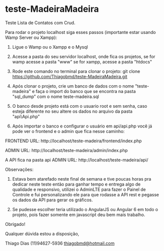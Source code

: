 # teste-MadeiraMadeira

Teste Lista de Contatos com Crud.

Para rodar o projeto localhost siga esses passos (importante estar usando Wamp Server ou Xampp):

1. Ligue o Wamp ou o Xampp e o Mysql

2. Acesse a pasta do seu servidor localhost, onde fica os projetos, se for wamp acesse a pasta "www" se for xampp, acesse a pasta "htdocs"

3. Rode este comando no terminal para clonar o projeto: git clone https://github.com/Thiagobmd/teste-MadeiraMadeira.git

4. Após clonar o projeto, crie um banco de dados com o nome "teste-madeira" e faça o import do banco que se encontra na pasta "sql_dump" com o nome teste-madeira.sql

5. O banco desde projeto está com o usuario root e sem senha, caso esteja diferente no seu altere os dados no arquivo da pasta "api\Api.php"

6. Após importar o banco e configurar o usuário em api/api.php você já pode ver o frontend e o admin que fica nesse caminho:

FRONTEND URL:
http://localhost/teste-madeira/frontend/index.php

ADMIN URL:
http://localhost/teste-madeira/admin/index.php

A API fica na pasta api
ADMIN URL:
http://localhost/teste-madeira/api/

Observações:

1. Estava bem atarefado neste final de semana e tive poucas horas pra dedicar neste teste então para ganhar tempo e entrega algo de qualidade e responsivo, utilizei o AdminLTE para fazer o Painel de Controle e fui personalizando ele para que rodasse a API rest e pegasse os dados da API para gerar os gráficos.

2. Se pudesse escolher teria utilizado o AngularJS ou Angular 6 em todo o projeto, pois fazer somente em javascript deu bem mais trabalho.


Obrigado!

Qualquer dúvida estou a disposição,

Thiago Dias
(11)94627-5936
thiagobmd@hotmail.com


